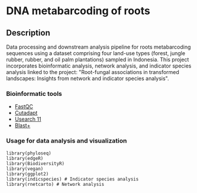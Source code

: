 # DNA metabarcoding of roots
## Description 
Data processing and downstream analysis pipeline for roots metabarcoding sequences using a dataset comprising four land-use types (forest, jungle rubber, rubber, and oil palm plantations) sampled in Indonesia. This project incorporates bioinformatic analysis, network analysis, and indicator species analysis linked to the project: "Root-fungal associations in transformed landscapes: Insights from network and indicator species analysis". 

### Bioinformatic tools
* [FastQC](https://www.bioinformatics.babraham.ac.uk/projects/fastqc/)
* [Cutadapt](https://cutadapt.readthedocs.io/en/stable/)
* [Usearch 11](https://www.drive5.com/usearch/download.html)
* [Blast+](https://ftp.ncbi.nlm.nih.gov/blast/executables/blast+/)
### Usage for data analysis and visualization
```
library(phyloseq)
library(edgeR)
library(BiodiversityR)
library(vegan)
library(ggplot2)
library(indicspecies) # Indicator species analysis
library(rnetcarto) # Network analysis
```
 
